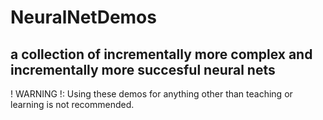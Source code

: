 # NeuralNetDemos
a collection of incrementally more complex and incrementally more succesful neural nets
---------------------------------------------------------------------------------------
!	WARNING	!: Using these demos for anything other than teaching or learning is not recommended.
